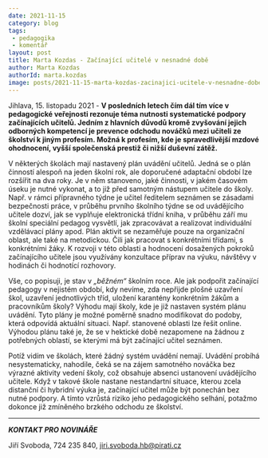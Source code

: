 ```yaml
---
date: 2021-11-15
category: blog
tags:
 - pedagogika
 - komentář
layout: post
title: Marta Kozdas - Začínající učitelé v nesnadné době
author: Marta Kozdas
authorId: marta.kozdas
image: posts/2021-11-15-marta-kozdas-zacinajici-ucitele-v-nesnadne-dobe.jpg
---
```


Jihlava, 15. listopadu 2021 - **V posledních letech čím dál tím více v pedagogické veřejnosti rezonuje téma nutnosti systematické podpory začínajících učitelů. Jedním z hlavních důvodů kromě zvyšování jejich odborných kompetencí je prevence odchodu nováčků mezi učiteli ze školství k jiným profesím. Možná k profesím, kde je spravedlivější mzdové ohodnocení, vyšší společenská prestiž či nižší duševní zátěž.** 

V některých školách mají nastavený plán uvádění učitelů. Jedná se o plán činností alespoň na jeden školní rok, ale doporučené adaptační období lze rozšířit na dva roky. Je v něm stanoveno, jaké činnosti, v jakém časovém úseku je nutné vykonat, a to již před samotným nástupem učitele do školy. Např. v rámci přípravného týdne je učitel ředitelem seznámen se zásadami bezpečnosti práce, v průběhu prvního školního týdne se od uvádějícího učitele dozví, jak se vyplňuje elektronická třídní kniha, v průběhu září mu školní speciální pedagog vysvětlí, jak zpracovávat a realizovat individuální vzdělávací plány apod. Plán aktivit se nezaměřuje pouze na organizační oblast, ale také na metodickou. Čili jak pracovat s konkrétními třídami, s konkrétními žáky. K rozvoji v této oblasti a hodnocení dosažených pokroků začínajícího učitele jsou využívány konzultace příprav na výuku, návštěvy v hodinách či hodnotící rozhovory.

Vše, co popisuji, je stav v *„běžném“* školním roce. Ale jak podpořit začínající pedagogy v nejistém období, kdy nevíme, zda nepřijde plošné uzavření škol, uzavření jednotlivých tříd, uložení karantény konkrétním žákům a pracovníkům školy? Výhodu mají školy, kde je již nastaven systém plánu uvádění. Tyto plány je možné poměrně snadno modifikovat do podoby, která odpovídá aktuální situaci. Např. stanovené oblasti lze řešit online. Výhodou plánu také je, že se v hektické době nezapomene na žádnou z potřebných oblastí, se kterými má být začínající učitel seznámen. 

Potíž vidím ve školách, které žádný systém uvádění nemají. Uvádění probíhá nesystematicky, nahodile, čeká se na zájem samotného nováčka bez výrazné aktivity vedení školy, což obsahuje absenci ustanovení uvádějícího učitele. Když v takové škole nastane nestandartní situace, kterou zcela distanční či hybridní výuka je, začínající učitel může být ponechán bez nutné podpory. A tímto vzrůstá riziko jeho pedagogického selhání, potažmo dokonce již zmíněného brzkého odchodu ze školství.

---

***KONTAKT PRO NOVINÁŘE*** 

Jiří Svoboda, 724 235 840, <jiri.svoboda.hb@pirati.cz>
